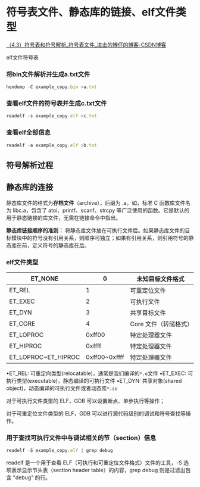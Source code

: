 # 符号表文件、静态库的链接、elf文件类型

[（4.3）符号表和符号解析_符号表文件_进击的博仔的博客-CSDN博客](https://blog.csdn.net/weixin_45773137/article/details/124855968)

elf文件符号表

### 将bin文件解析并生成a.txt文件

```jsx
hexdump -C example_copy.bin >a.txt
```

### 查看elf文件的符号表并生成c.txt文件

```jsx
readelf -s example_copy.elf >c.txt
```

### 查看elf全部信息

```jsx
readelf -a example_copy.elf >b.txt
```

## 符号解析过程

## 静态库的连接

静态库文件的格式为**存档文件**（archive），后缀为 .a。如，标准 C 函数库文件名为 libc.a，包含了 atoi、printf、scanf、strcpy 等广泛使用的函数。它是默认的用于静态链接的库文件，无需在链接命令中指出。

**静态库链接顺序的准则：** 将静态库文件放在可执行文件后。如果静态库文件的目标模块中的符号没有引用关系，则顺序可独立；如果有引用关系，则引用符号的静态库在前，定义符号的静态库在后。

### elf文件类型

| ET_NONE | 0 | 未知目标文件格式 |
| --- | --- | --- |
| ET_REL | 1 | 可重定位文件 |
| ET_EXEC | 2 | 可执行文件 |
| ET_DYN | 3 | 共享目标文件 |
| ET_CORE | 4 | Core 文件（转储格式） |
| ET_LOPROC | 0xff00 | 特定处理器文件 |
| ET_HIPROC | 0xffff | 特定处理器文件 |
| ET_LOPROC~ET_HIPROC | 0xff00~0xffff | 特定处理器文件 |

•ET_REL: 可重定向类型(relocatable)，通常是我们编译的`*.o`文件
•ET_EXEC: 可执行类型(executable)，静态编译的可执行文件
•ET_DYN: 共享对象(shared object)，动态编译的可执行文件或者动态库`*.so`

对于可执行文件类型的 ELF，GDB 可以设置断点、单步执行等操作；

对于可重定位文件类型的 ELF，GDB 可以进行源代码级别的调试和符号查找等操作。

### 用于查找可执行文件中与调试相关的节（section）信息

```jsx
readelf -S example_copy.elf | grep debug
```

readelf 是一个用于查看 ELF（可执行和可重定位文件格式）文件的工具，-S 选项表示显示节头表（section header table）的内容，grep debug 则是过滤出包含 "debug" 的行。